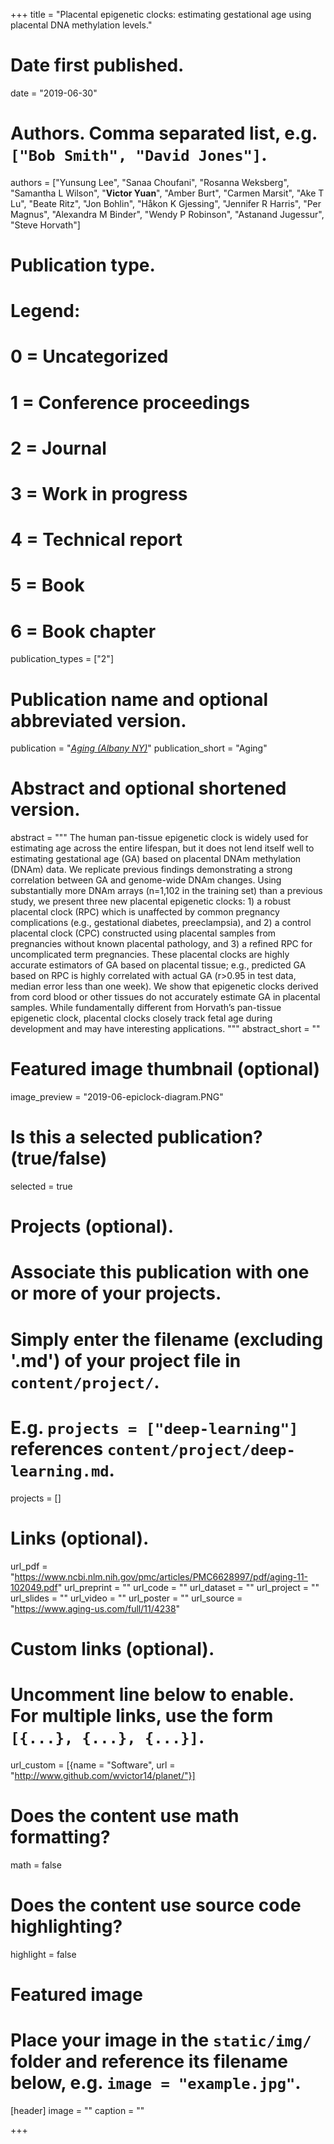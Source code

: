 +++
title = "Placental epigenetic clocks: estimating gestational age using placental DNA methylation levels."

# Date first published.
date = "2019-06-30"

# Authors. Comma separated list, e.g. `["Bob Smith", "David Jones"]`.
authors = ["Yunsung Lee", "Sanaa Choufani", "Rosanna Weksberg", "Samantha L Wilson", "**Victor Yuan**", "Amber Burt", "Carmen Marsit", "Ake T Lu", "Beate Ritz", "Jon Bohlin", "Håkon K Gjessing", "Jennifer R Harris", "Per Magnus", "Alexandra M Binder", "Wendy P Robinson", "Astanand Jugessur", "Steve Horvath"]

# Publication type.
# Legend:
# 0 = Uncategorized
# 1 = Conference proceedings
# 2 = Journal
# 3 = Work in progress
# 4 = Technical report
# 5 = Book
# 6 = Book chapter
publication_types = ["2"]

# Publication name and optional abbreviated version.
publication = "[*Aging (Albany NY)*](https://www.aging-us.com/)"
publication_short = "Aging"

# Abstract and optional shortened version.
abstract = """
The human pan-tissue epigenetic clock is widely used for estimating age across the entire lifespan, but it does not lend itself well to estimating gestational age (GA) based on placental DNAm methylation (DNAm) data. We replicate previous findings demonstrating a strong correlation between GA and genome-wide DNAm changes. Using substantially more DNAm arrays (n=1,102 in the training set) than a previous study, we present three new placental epigenetic clocks: 1) a robust placental clock (RPC) which is unaffected by common pregnancy complications (e.g., gestational diabetes, preeclampsia), and 2) a control placental clock (CPC) constructed using placental samples from pregnancies without known placental pathology, and 3) a refined RPC for uncomplicated term pregnancies. These placental clocks are highly accurate estimators of GA based on placental tissue; e.g., predicted GA based on RPC is highly correlated with actual GA (r>0.95 in test data, median error less than one week). We show that epigenetic clocks derived from cord blood or other tissues do not accurately estimate GA in placental samples. While fundamentally different from Horvath’s pan-tissue epigenetic clock, placental clocks closely track fetal age during development and may have interesting applications.
"""
abstract_short = ""

# Featured image thumbnail (optional)
image_preview = "2019-06-epiclock-diagram.PNG"

# Is this a selected publication? (true/false)
selected = true

# Projects (optional).
#   Associate this publication with one or more of your projects.
#   Simply enter the filename (excluding '.md') of your project file in `content/project/`.
#   E.g. `projects = ["deep-learning"]` references `content/project/deep-learning.md`.
projects = []

# Links (optional).
url_pdf = "https://www.ncbi.nlm.nih.gov/pmc/articles/PMC6628997/pdf/aging-11-102049.pdf"
url_preprint = ""
url_code = ""
url_dataset = ""
url_project = ""
url_slides = ""
url_video = ""
url_poster = ""
url_source = "https://www.aging-us.com/full/11/4238"

# Custom links (optional).
#   Uncomment line below to enable. For multiple links, use the form `[{...}, {...}, {...}]`.
url_custom = [{name = "Software", url = "http://www.github.com/wvictor14/planet/"}]

# Does the content use math formatting?
math = false

# Does the content use source code highlighting?
highlight = false

# Featured image
# Place your image in the `static/img/` folder and reference its filename below, e.g. `image = "example.jpg"`.
[header]
image = ""
caption = ""

+++
